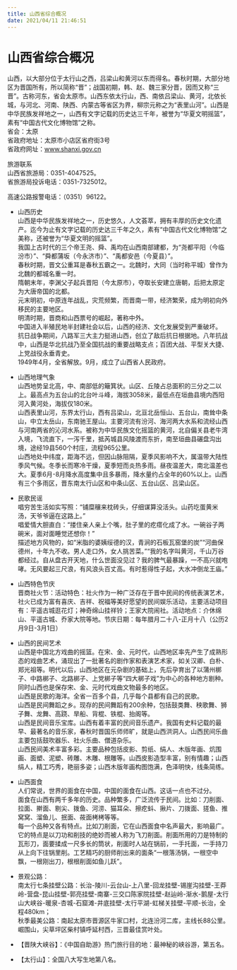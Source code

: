 ```yaml
---
title: 山西省综合概况  
date: 2021/04/11 21:46:51  
---
```

  
# 山西省综合概况  
山西，以大部分位于太行山之西，吕梁山和黄河以东而得名。春秋时期，大部分地区为晋国所有，所以简称“晋”；战国初期，韩、赵、魏三家分晋，因而又称“三晋”。古称河东，省会太原市。山西东依太行山，西、南依吕梁山、黄河，北依长城，与河北、河南、陕西、内蒙古等省区为界，柳宗元称之为“表里山河”。山西是中华民族发祥地之一，山西有文字记载的历史达三千年，被誉为“华夏文明摇篮”，素有“中国古代文化博物馆”之称。  
省会：太原  
省政府地址：太原市小店区省府街3号  
省政府网址：www.shanxi.gov.cn  
  
旅游联系  
山西省旅游局：0351-4047525。  
省旅游局投诉电话：0351-7325012。  
  
高速公路报警电话：（0351）96122。  
  
* 山西历史  
山西是中华民族发祥地之一，历史悠久，人文荟萃，拥有丰厚的历史文化遗产。迄今为止有文字记载的历史达三千年之久，素有“中国古代文化博物馆”之美称，还被誉为“华夏文明的摇篮”。  
我国上古时代的三个帝王尧、舜、禹均在山西南部建都，为“尧都平阳（今临汾市）”、“舜都蒲坂（今永济市）”、“禹都安邑（今夏县）”。  
春秋时期，晋文公重耳是春秋五霸之一。北魏时，大同（当时称平城）曾作为北魏的都城名重一时。  
隋朝末年，李渊父子起兵晋阳（今太原市），夺取长安建立唐朝，后把太原定为大唐帝国的北都。  
元末明初，中原连年战乱，灾荒频繁，而晋南一带，经济繁荣，成为明初向外移民的主要地区。  
明清时期，晋商和山西票号的崛起，著称中外。  
中国进入半殖民地半封建社会以后，山西的经济、文化发展受到严重破坏。  
抗日战争期间，八路军三大主力挺进山西，创立了敌后抗日根据地。八年抗战中，山西是华北抗战乃至全国抗战的重要战略支点；百团大战、平型关大捷、上党战役永垂青史。  
1949年4月，全省解放。9月，成立了山西省人民政府。  
  
* 山西地理气象  
山西地势呈北高，中、南部低的簸箕状。山区、丘陵占总面积的三分之二以上。最高点为五台山的北台叶斗峰，海拔3058米，最低点在垣曲县境内西阳河入黄河处，海拔仅180米。  
山西表里山河，东界太行山，西有吕梁山，北亘北岳恒山、五台山，南耸中条山，中立太岳山，东南驰王屋山。主要河流有汾河、海河两大水系和流经山西与河南两省的沁河水系。被称为中华民族文化摇篮的黄河，北自偏关县老牛湾入境，飞流直下，一泻千里，抵芮城县风陵渡而东折，南至垣曲县碾盘沟出境，途经19县560个村庄，流程965公里。  
山西地处中纬度，距海不远，但因山脉阻隔，夏季风影响不大，属温带大陆性季风气候。冬季长而寒冷干燥，夏季短而炎热多雨。昼夜温差大，南北温差也大。夏季6月-8月降水高度集中且多暴雨，降水量约占全年的60%以上。山西有三个多雨区，晋东南太行山区和中条山区、五台山区、吕梁山区。  
  
* 民歌民谣  
唱穷苦生活如实写照：“铺糜穰来枕砖头，仔细谋算没活头。山药圪蛋黄米汤，天爷爷逼在这路上。”  
唱爱情大胆直白：“搂住亲人亲上个嘴，肚子里的疙瘩化成了水。一碗谷子两碗米，面对面睡觉还想你！”  
描述地方风物的，如“米脂的婆姨绥德的汉，青涧的石板瓦窑堡的炭”“河曲保德州，十年九不收。男人走口外，女人挑苦菜。”“我的名字叫黄河，千山万谷都经过。自从盘古开天地，什么世面没见过？我的脾气最暴躁，一不高兴就咆哮。无风要起三尺浪，有风浪头百丈高。有时惹得性子起，大水冲倒龙王庙。”  
  
* 山西特色节庆  
晋商社火节：活动特色：社火作为一种广泛存在于晋中民间的传统表演艺术，社火已成为富有喜庆、吉祥、祝福等美好愿望的民间娱乐活动，主要活动项目有：平遥古城逛花灯；神奇绵山挂祥铃；王家大院闹社。活动地点：介休绵山、平遥古城、乔家大院等地。节庆日期：每年腊月二十八-正月十八（公历2月9日-3月1日）  
  
* 山西的民间艺术  
山西是中国北方戏曲的摇篮。在宋、金、元时代，山西地区率先产生了成熟形态的戏曲艺术，涌现出了一批著名的剧作家和表演艺术家，如关汉卿、白朴、郑光祖等。明代以后，山西地区在元杂剧的基础上，先后孕育出了以蒲州梆子、中路梆子、北路梆子、上党梆子等“四大梆子戏”为中心的各种地方剧种。同时山西也是保存宋、金、元时代戏曲文物最多的地区。  
山西是民歌的海洋。全省一百多个县，几乎每个县都有自己的民歌。  
山西是民间舞蹈之乡。现存的民间舞蹈有200余种，包括鼓类舞、秧歌舞、狮子舞、龙舞、高跷、旱船、背棍、铁棍、抬阁等。  
山西是民间音乐宝库。山西有着丰富的民间音乐遗产。我国有史料记载的最早、最著名的音乐家，春秋时晋国乐师师旷，就是山西洪洞人。山西民间乐曲主要包括鼓吹器乐、社火乐曲、僧道杂乐。  
山西民间美术丰富多彩。主要品种包括皮影、剪纸、绢人、木版年画、炕围画、面塑、泥塑、砖雕、木雕、根雕等。山西皮影造型丰富，别有情趣；山西绢人，精工巧秀，艳丽多姿；山西木版年画构图饱满，色泽明快，线条简练。  
  
* 山西面食  
人们常说，世界的面食在中国，中国的面食在山西。这话一点也不过分。  
面食在山西有两千多年的历史。品种繁多，广泛流传于民间。比如：刀削面、拉面、擀面、剔尖、拨鱼、河涝、猫耳朵、擦疙蚪、揪片、刀拨面、搓鱼、推窝窝、溜鱼儿、抿面、莜面栲栲等等。  
每一个品种又各有特点。比如刀削面，它在山西面食中名声最大，影响最广。它的特点是以刀功和削技的绝妙而被人称为飞刀削面。削面所用的刀是特制的瓦形刀，面要揉成一尺多长的筒状，削面时人站在锅前，一手托面，一手持刀从上向下往锅里削。工艺精巧的厨师削出来的面条“一根落汤锅，一根空中飘，一根刚出刀，根根削面如鱼儿跃”。  
  
* 景观公路：  
南太行七条挂壁公路：长治-陵川-云台山-上八里-回龙挂壁-锡崖沟挂壁-王莽岭-营盘-昆山挂壁-郭亮挂壁-南寨-三交口陈家院挂壁-赵辿岭-渐水-鹅屋-太行山大峡谷-暖泉-杏城-石窟滩-井底挂壁-太行平湖-虹梯关挂壁-平顺-长治，全程480km；  
秋季最美公路：南起太原市晋源区牛家口村，北连汾河二库，主线长88公里。崛围山，尖草坪区柴村镇呼延村西，三晋最佳赏叶处。  
  
* 【晋陕大峡谷】：《中国自助游》热门旅行目的地：最神秘的峡谷游，第五名。  
* 【太行山】：全国八大写生地第八名。  
